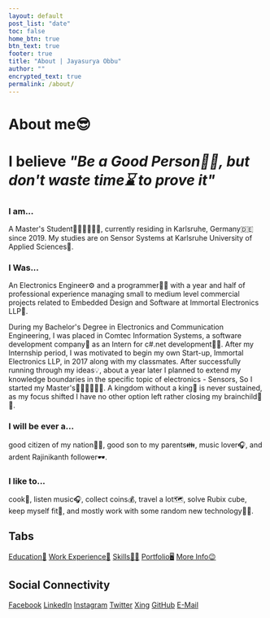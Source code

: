```yaml
---
layout: default
post_list: "date"
toc: false
home_btn: true
btn_text: true
footer: true
title: "About | Jayasurya Obbu"
author: ""
encrypted_text: true
permalink: /about/
---
```


# About me😎

# I believe _"Be a Good Person🦸‍♂️, but don't waste time⌛ to prove it"_

### I am...

A Master's Student👨🏻‍🎓👨🏻‍🎓, currently residing in Karlsruhe, Germany🇩🇪 since 2019. My studies are on Sensor Systems at Karlsruhe University of Applied Sciences🏫. 

### I Was...

An Electronics Engineer⚙️ and a programmer👨‍💻 with a year and half of professional experience managing small to medium level commercial projects related to Embedded Design and Software at Immortal Electronics LLP🏢.

During my Bachelor's Degree in Electronics and Communication Engineering, I was placed in Comtec Information Systems, a software development company🏢 as an Intern for c#.net development👨‍💻. After my Internship period, I was motivated to begin my own Start-up, Immortal Electronics LLP, in 2017 along with my classmates. After successfully running through my ideas💡, about a year later I planned to extend my knowledge boundaries in the specific topic of electronics - Sensors, So I started my Master's👨🏻‍🎓👨🏻‍🎓. A kingdom without a king🤴 is never sustained, as my focus shifted I have no other option left rather closing my brainchild🧠👶. 

### I will be ever a...

good citizen of my nation🦸‍♂️, good son to my parents👪, music lover🎧, and ardent Rajinikanth follower🕶️.

### I like to...

cook🍳, listen music🎧, collect coins💰, travel a lot🗺️, solve Rubix cube, keep myself fit💪, and mostly work with some random new technology👨‍💻.

## Tabs

[Education📖](education.md) [Work Experience💼](work-experience.md) [Skills🤹🏼](skills.md) [Portfolio🖥️](portfolio.md) [More Info😉](additional_info.md)

## Social Connectivity

[Facebook](https://www.facebook.com/jayasurya.obbu/) [LinkedIn](https://www.linkedin.com/in/jayasurya-obbu/) [Instagram](https://www.instagram.com/mr__circuit/) [Twitter](https://twitter.com/JayasuryaObbu) [Xing](https://www.xing.com/profile/Jayasurya_Obbu/) [GitHub](https://github.com/mr-circuit) [E-Mail]( mailto:hello@jayasurya.me)